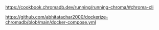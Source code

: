 https://cookbook.chromadb.dev/running/running-chroma/#chroma-cli

https://github.com/abhitatachar2000/dockerize-chromadb/blob/main/docker-compose.yml